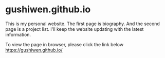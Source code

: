 # gushiwen.github.io
This is my personal website. The first page is biography.
And the second page is a project list. I'll keep the 
website updating with the latest information.

To view the page in browser, please click the link below
https://gushiwen.github.io/
